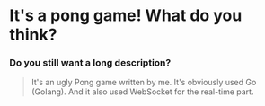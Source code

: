# It's a pong game! What do you think?
### Do you still want a long description? 
> It's an ugly Pong game written by me. It's obviously used Go (Golang). And it also used WebSocket for the real-time part.

